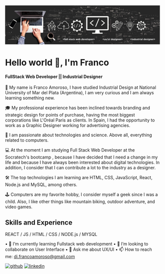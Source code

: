 ![FullStack Web Developer || Industrial Designer](https://github.com/Frankovg/Frankovg/blob/main/1654266267097.jfif)

# Hello world 👋, I'm Franco
#### FullStack Web Developer || Industrial Designer

🤠 My name is Franco Amoroso, I have studied Industrial Design at National University of Mar del Plata (Argentina), I am very curious and I am always learning something new.

🎓 My professional experience has been inclined towards branding and strategic design for points of purchase, having the most biggest corporations like L'Oréal Paris as clients. In Spain, I had the opportunity to work as a Graphic Designer working for advertising agencies.

📡 I am passionate about technologies and science. Above all, everything related to computers.

💻 At the moment I am studying Full Stack Web Developer at the Socratech's bootcamp , because I have decided that I need a change in my life and because I have always been interested about digital technologies. In addition, I consider that I can contribute a lot to the industry as a designer.

🛠 The top technologies I am learning are HTML, CSS, JavaScript, React, Node.js and MySQL, among others.

🕹 Computers are my favorite hobby, I consider myself a geek since I was a child. Also, I like other things like mountain biking, outdoor adventure, and video games.

## Skills and Experience
REACT / JS / HTML / CSS / NODE.js / MYSQL

• 🌱 I’m currently learning Fullstack web development 
• 👯 I’m looking to collaborate on User Interface 
• 💬 Ask me about UX/UI 
• 📫 How to reach me: di.francoamoroso@gmail.com 


[<img src='https://cdn.jsdelivr.net/npm/simple-icons@3.0.1/icons/github.svg' alt='github' height='40'>](https://github.com/Frankovg)  [<img src='https://cdn.jsdelivr.net/npm/simple-icons@3.0.1/icons/linkedin.svg' alt='linkedin' height='40'>](https://www.linkedin.com/in/francoamoroso/)  







